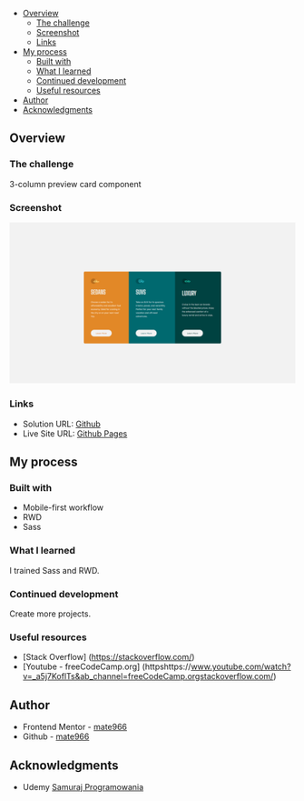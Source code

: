 -   [Overview](#overview)
    -   [The challenge](#the-challenge)
    -   [Screenshot](#screenshot)
    -   [Links](#links)
-   [My process](#my-process)
    -   [Built with](#built-with)
    -   [What I learned](#what-i-learned)
    -   [Continued development](#continued-development)
    -   [Useful resources](#useful-resources)
-   [Author](#author)
-   [Acknowledgments](#acknowledgments)

## Overview

### The challenge

3-column preview card component

### Screenshot

![](./3-column-shot.jpg)

### Links

-   Solution URL: [Github](https://github.com/mate966/3-column-card.git)
-   Live Site URL: [Github Pages](https://mate966.github.io/3-column-card/)

## My process

### Built with

-   Mobile-first workflow
-   RWD
-   Sass

### What I learned

I trained Sass and RWD.

### Continued development

Create more projects.

### Useful resources

-   [Stack Overflow] (https://stackoverflow.com/)
-   [Youtube - freeCodeCamp.org] (httpshttps://www.youtube.com/watch?v=_a5j7KoflTs&ab_channel=freeCodeCamp.orgstackoverflow.com/)

## Author

-   Frontend Mentor - [mate966](https://www.frontendmentor.io/profile/mate966)
-   Github - [mate966](https://github.com/mate966)

## Acknowledgments

-   Udemy [Samuraj Programowania](https://www.udemy.com/user/samuraj-programowania/)
